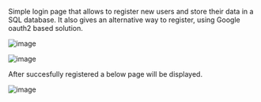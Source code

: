 Simple login page that allows to register new users and store their data in a SQL database. It also gives an alternative way to register, using Google oauth2 based solution.

![image](https://github.com/marcin-p-b/node-js-google-authorization/assets/162914885/e1ef8837-bbe3-40a3-9924-240b91e940fd)

![image](https://github.com/marcin-p-b/node-js-google-authorization/assets/162914885/0d655c14-2112-4a66-9763-a7cbb104c7f4)

After succesfully registered a below page will be displayed.

![image](https://github.com/marcin-p-b/node-js-google-authorization/assets/162914885/26c57f70-604f-4e10-ba06-42d0676de36f)


